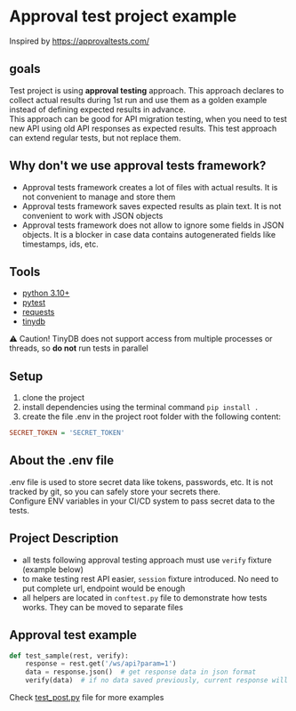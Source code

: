 # Approval test project example

Inspired by https://approvaltests.com/

## goals

Test project is using **approval testing** approach. This approach declares to collect actual results during 1st run and
use them as a golden example instead of defining expected results in advance.   
This approach can be good for API migration testing, when you need to test new API using old API responses as expected
results.
This test approach can extend regular tests, but not replace them.

## Why don't we use approval tests framework?

- Approval tests framework creates a lot of files with actual results. It is not convenient to manage and store them
- Approval tests framework saves expected results as plain text. It is not convenient to work with JSON objects
- Approval tests framework does not allow to ignore some fields in JSON objects. It is a blocker in case data contains
  autogenerated fields like timestamps, ids, etc.

## Tools

- [python 3.10+](https://www.python.org/)
- [pytest](https://docs.pytest.org/)
- [requests](https://pypi.org/project/requests/)
- [tinydb](https://tinydb.readthedocs.io/en/latest/)

⚠️ Caution! TinyDB does not support access from multiple processes or threads, so **do not** run tests in parallel

## Setup

1. clone the project
2. install dependencies using the terminal command `pip install .`
3. create the file .env in the project root folder with the following content:

```ini
SECRET_TOKEN = 'SECRET_TOKEN'
```

## About the .env file

.env file is used to store secret data like tokens, passwords, etc. It is not tracked by git, so you can safely store
your secrets there.  
Configure ENV variables in your CI/CD system to pass secret data to the tests.

## Project Description

- all tests following approval testing approach must use `verify` fixture (example below)
- to make testing rest API easier, `session` fixture introduced. No need to put complete url, endpoint would be enough
- all helpers are located in `conftest.py` file to demonstrate how tests works. They can be moved to separate files

## Approval test example

```python
def test_sample(rest, verify):
    response = rest.get('/ws/api?param=1')
    data = response.json()  # get response data in json format
    verify(data)  # if no data saved previously, current response will be saved and used to assert during next runs
```

Check [test_post.py](tests/test_posts.py) file for more examples

